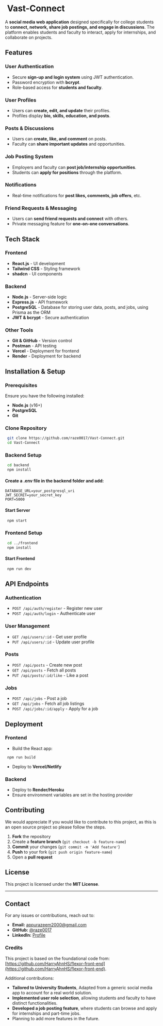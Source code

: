 #  Vast-Connect

A **social media web application** designed specifically for college students to **connect, network, share job postings, and engage in discussions**. The platform enables students and faculty to interact, apply for internships, and collaborate on projects.

## Features

### User Authentication

- Secure **sign-up and login system** using JWT authentication.
- Password encryption with **bcrypt**.
- Role-based access for **students and faculty**.

### User Profiles

- Users can **create, edit, and update** their profiles.
- Profiles display **bio, skills, education, and posts**.

### Posts & Discussions

- Users can **create, like, and comment** on posts.
- Faculty can **share important updates** and opportunities.

### Job Posting System

- Employers and faculty can **post job/internship opportunities**.
- Students can **apply for positions** through the platform.

### Notifications

- Real-time notifications for **post likes, comments, job offers**, etc.

### Friend Requests & Messaging

- Users can **send friend requests and connect** with others.
- Private messaging feature for **one-on-one conversations**.

## Tech Stack

### Frontend

- **React.js** - UI development
- **Tailwind CSS** - Styling framework
- **shadcn** - UI components

### Backend

- **Node.js** - Server-side logic
- **Express.js** - API framework
- **PostgreSQL** - Database for storing user data, posts, and jobs, using Prisma as the ORM
- **JWT & bcrypt** - Secure authentication

### Other Tools

- **Git & GitHub** - Version control
- **Postman** - API testing
- **Vercel** - Deployment for frontend
- **Render** - Deployment for backend

## Installation & Setup

### Prerequisites

Ensure you have the following installed:

- **Node.js** (v16+)
- **PostgreSQL**
- **Git**

### Clone Repository

```sh
 git clone https://github.com/raze0017/Vast-Connect.git
 cd Vast-Connect
```

### Backend Setup

```sh
 cd backend
 npm install
```

#### Create a **.env** file in the backend folder and add:

```
DATABASE_URL=your_postgresql_uri
JWT_SECRET=your_secret_key
PORT=5000
```

#### Start Server

```sh
 npm start
```

### Frontend Setup

```sh
 cd ../frontend
 npm install
```

#### Start Frontend

```sh
 npm run dev
```

## API Endpoints

### Authentication

- `POST /api/auth/register` - Register new user
- `POST /api/auth/login` - Authenticate user

### User Management

- `GET /api/users/:id` - Get user profile
- `PUT /api/users/:id` - Update user profile

### Posts

- `POST /api/posts` - Create new post
- `GET /api/posts` - Fetch all posts
- `PUT /api/posts/:id/like` - Like a post

### Jobs

- `POST /api/jobs` - Post a job
- `GET /api/jobs` - Fetch all job listings
- `POST /api/jobs/:id/apply` - Apply for a job

## Deployment

### Frontend

- Build the React app:

```sh
 npm run build
```

- Deploy to **Vercel/Netlify**

### Backend

- Deploy to **Render/Heroku**
- Ensure environment variables are set in the hosting provider

## Contributing

We would appreciate If you would like to contribute to this project, as this is an open source project so please follow the steps.

1. **Fork** the repository
2. Create a **feature branch** (`git checkout -b feature-name`)
3. **Commit** your changes (`git commit -m 'Add feature'`)
4. **Push** to your fork (`git push origin feature-name`)
5. Open a **pull request**

## License

This project is licensed under the **MIT License**.

---

## Contact

For any issues or contributions, reach out to:

- **Email:** [appurazeem2000@gmail.com](mailto:appurazeem2000@gmail.com)
- **GitHub:** [@raze0017](https://github.com/raze0017)
- **LinkedIn:** [Profile](https://www.linkedin.com/in/abdulrahmanrazeemvs/)

### Credits

This project is based on the foundational code from: [https://github.com/HarryAhnHS/flexor-front-end](https://github.com/HarryAhnHS/flexor-front-end).

Additional contributions:

- **Tailored to University Students**, Adapted from a generic social media app to account for a real world solution.
- **Implemented user role selection**, allowing students and faculty to have distinct functionalities.
- **Developed a job posting feature**, where students can browse and apply for internships and part-time jobs.
- Planning to add more features in the future.
